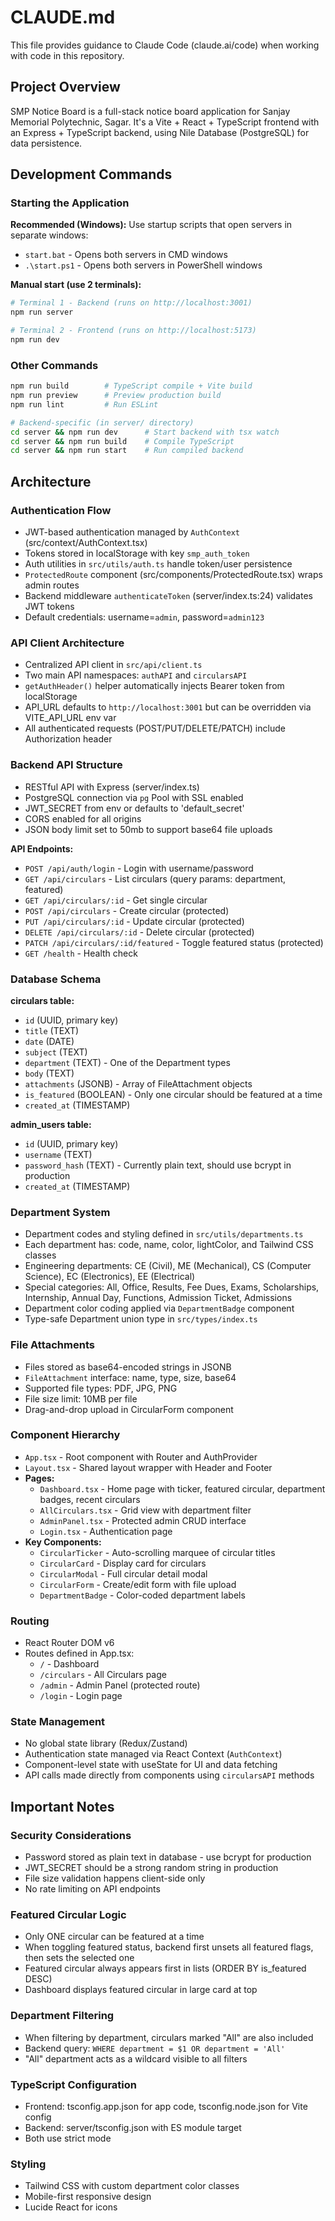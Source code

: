 # CLAUDE.md

This file provides guidance to Claude Code (claude.ai/code) when working with code in this repository.

## Project Overview

SMP Notice Board is a full-stack notice board application for Sanjay Memorial Polytechnic, Sagar. It's a Vite + React + TypeScript frontend with an Express + TypeScript backend, using Nile Database (PostgreSQL) for data persistence.

## Development Commands

### Starting the Application

**Recommended (Windows):** Use startup scripts that open servers in separate windows:
- `start.bat` - Opens both servers in CMD windows
- `.\start.ps1` - Opens both servers in PowerShell windows

**Manual start (use 2 terminals):**
```bash
# Terminal 1 - Backend (runs on http://localhost:3001)
npm run server

# Terminal 2 - Frontend (runs on http://localhost:5173)
npm run dev
```

### Other Commands
```bash
npm run build        # TypeScript compile + Vite build
npm run preview      # Preview production build
npm run lint         # Run ESLint

# Backend-specific (in server/ directory)
cd server && npm run dev      # Start backend with tsx watch
cd server && npm run build    # Compile TypeScript
cd server && npm run start    # Run compiled backend
```

## Architecture

### Authentication Flow
- JWT-based authentication managed by `AuthContext` (src/context/AuthContext.tsx)
- Tokens stored in localStorage with key `smp_auth_token`
- Auth utilities in `src/utils/auth.ts` handle token/user persistence
- `ProtectedRoute` component (src/components/ProtectedRoute.tsx) wraps admin routes
- Backend middleware `authenticateToken` (server/index.ts:24) validates JWT tokens
- Default credentials: username=`admin`, password=`admin123`

### API Client Architecture
- Centralized API client in `src/api/client.ts`
- Two main API namespaces: `authAPI` and `circularsAPI`
- `getAuthHeader()` helper automatically injects Bearer token from localStorage
- API_URL defaults to `http://localhost:3001` but can be overridden via VITE_API_URL env var
- All authenticated requests (POST/PUT/DELETE/PATCH) include Authorization header

### Backend API Structure
- RESTful API with Express (server/index.ts)
- PostgreSQL connection via `pg` Pool with SSL enabled
- JWT_SECRET from env or defaults to 'default_secret'
- CORS enabled for all origins
- JSON body limit set to 50mb to support base64 file uploads

**API Endpoints:**
- `POST /api/auth/login` - Login with username/password
- `GET /api/circulars` - List circulars (query params: department, featured)
- `GET /api/circulars/:id` - Get single circular
- `POST /api/circulars` - Create circular (protected)
- `PUT /api/circulars/:id` - Update circular (protected)
- `DELETE /api/circulars/:id` - Delete circular (protected)
- `PATCH /api/circulars/:id/featured` - Toggle featured status (protected)
- `GET /health` - Health check

### Database Schema

**circulars table:**
- `id` (UUID, primary key)
- `title` (TEXT)
- `date` (DATE)
- `subject` (TEXT)
- `department` (TEXT) - One of the Department types
- `body` (TEXT)
- `attachments` (JSONB) - Array of FileAttachment objects
- `is_featured` (BOOLEAN) - Only one circular should be featured at a time
- `created_at` (TIMESTAMP)

**admin_users table:**
- `id` (UUID, primary key)
- `username` (TEXT)
- `password_hash` (TEXT) - Currently plain text, should use bcrypt in production
- `created_at` (TIMESTAMP)

### Department System
- Department codes and styling defined in `src/utils/departments.ts`
- Each department has: code, name, color, lightColor, and Tailwind CSS classes
- Engineering departments: CE (Civil), ME (Mechanical), CS (Computer Science), EC (Electronics), EE (Electrical)
- Special categories: All, Office, Results, Fee Dues, Exams, Scholarships, Internship, Annual Day, Functions, Admission Ticket, Admissions
- Department color coding applied via `DepartmentBadge` component
- Type-safe Department union type in `src/types/index.ts`

### File Attachments
- Files stored as base64-encoded strings in JSONB
- `FileAttachment` interface: name, type, size, base64
- Supported file types: PDF, JPG, PNG
- File size limit: 10MB per file
- Drag-and-drop upload in CircularForm component

### Component Hierarchy
- `App.tsx` - Root component with Router and AuthProvider
- `Layout.tsx` - Shared layout wrapper with Header and Footer
- **Pages:**
  - `Dashboard.tsx` - Home page with ticker, featured circular, department badges, recent circulars
  - `AllCirculars.tsx` - Grid view with department filter
  - `AdminPanel.tsx` - Protected admin CRUD interface
  - `Login.tsx` - Authentication page
- **Key Components:**
  - `CircularTicker` - Auto-scrolling marquee of circular titles
  - `CircularCard` - Display card for circulars
  - `CircularModal` - Full circular detail modal
  - `CircularForm` - Create/edit form with file upload
  - `DepartmentBadge` - Color-coded department labels

### Routing
- React Router DOM v6
- Routes defined in App.tsx:
  - `/` - Dashboard
  - `/circulars` - All Circulars page
  - `/admin` - Admin Panel (protected route)
  - `/login` - Login page

### State Management
- No global state library (Redux/Zustand)
- Authentication state managed via React Context (`AuthContext`)
- Component-level state with useState for UI and data fetching
- API calls made directly from components using `circularsAPI` methods

## Important Notes

### Security Considerations
- Password stored as plain text in database - use bcrypt for production
- JWT_SECRET should be a strong random string in production
- File size validation happens client-side only
- No rate limiting on API endpoints

### Featured Circular Logic
- Only ONE circular can be featured at a time
- When toggling featured status, backend first unsets all featured flags, then sets the selected one
- Featured circular always appears first in lists (ORDER BY is_featured DESC)
- Dashboard displays featured circular in large card at top

### Department Filtering
- When filtering by department, circulars marked "All" are also included
- Backend query: `WHERE department = $1 OR department = 'All'`
- "All" department acts as a wildcard visible to all filters

### TypeScript Configuration
- Frontend: tsconfig.app.json for app code, tsconfig.node.json for Vite config
- Backend: server/tsconfig.json with ES module target
- Both use strict mode

### Styling
- Tailwind CSS with custom department color classes
- Mobile-first responsive design
- Lucide React for icons
